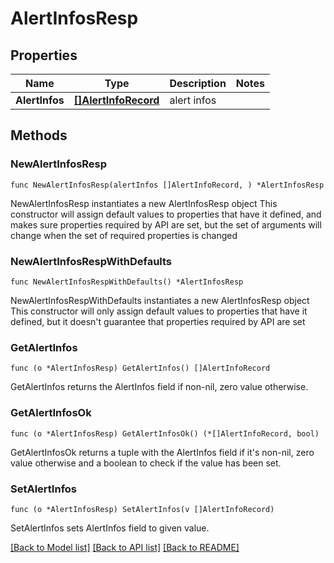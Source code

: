 # AlertInfosResp

## Properties

Name | Type | Description | Notes
------------ | ------------- | ------------- | -------------
**AlertInfos** | [**[]AlertInfoRecord**](AlertInfoRecord.md) | alert infos | 

## Methods

### NewAlertInfosResp

`func NewAlertInfosResp(alertInfos []AlertInfoRecord, ) *AlertInfosResp`

NewAlertInfosResp instantiates a new AlertInfosResp object
This constructor will assign default values to properties that have it defined,
and makes sure properties required by API are set, but the set of arguments
will change when the set of required properties is changed

### NewAlertInfosRespWithDefaults

`func NewAlertInfosRespWithDefaults() *AlertInfosResp`

NewAlertInfosRespWithDefaults instantiates a new AlertInfosResp object
This constructor will only assign default values to properties that have it defined,
but it doesn't guarantee that properties required by API are set

### GetAlertInfos

`func (o *AlertInfosResp) GetAlertInfos() []AlertInfoRecord`

GetAlertInfos returns the AlertInfos field if non-nil, zero value otherwise.

### GetAlertInfosOk

`func (o *AlertInfosResp) GetAlertInfosOk() (*[]AlertInfoRecord, bool)`

GetAlertInfosOk returns a tuple with the AlertInfos field if it's non-nil, zero value otherwise
and a boolean to check if the value has been set.

### SetAlertInfos

`func (o *AlertInfosResp) SetAlertInfos(v []AlertInfoRecord)`

SetAlertInfos sets AlertInfos field to given value.



[[Back to Model list]](../README.md#documentation-for-models) [[Back to API list]](../README.md#documentation-for-api-endpoints) [[Back to README]](../README.md)


